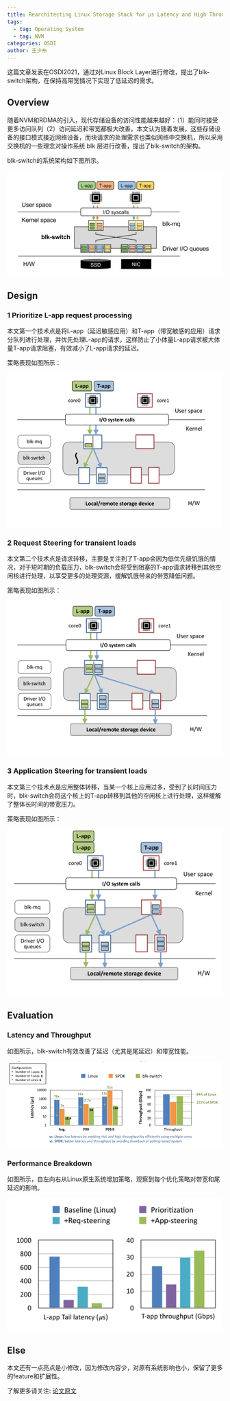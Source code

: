 ```yaml
---
title: Rearchitecting Linux Storage Stack for µs Latency and High Throughput
tags: 
  - tag: Operating System
  - tag: NVM
categories: OSDI
author: 王少布
---
```


这篇文章发表在OSDI2021，通过对Linux Block Layer进行修改，提出了blk-switch架构，在保持高带宽情况下实现了低延迟的需求。

## Overview

随着NVM和RDMA的引入，现代存储设备的访问性能越来越好：（1）能同时接受更多访问队列（2）访问延迟和带宽都极大改善。本文认为随着发展，这些存储设备的接口模式接近网络设备，而块请求的处理需求也类似网络中交换机，所以采用交换机的一些理念对操作系统 blk 层进行改善，提出了blk-switch的架构。

blk-switch的系统架构如下图所示。

![avatar](\assets\img\papers\20210720_blk-switch_sysarc.png)



## Design

### 1 Prioritize L-app request processing

本文第一个技术点是将L-app（延迟敏感应用）和T-app（带宽敏感的应用）请求分队列进行处理，并优先处理L-app的请求，这样防止了小体量L-app请求被大体量T-app请求阻塞，有效减小了L-app请求的延迟。

策略表现如图所示：

![avatar](\assets\img\papers\20210720_blk-switch_design_1.png)

### 2 Request Steering for transient loads

本文第二个技术点是请求转移，主要是关注到了T-app会因为低优先级饥饿的情况，对于短时期的负载压力，blk-switch会将受到阻塞的T-app请求转移到其他空闲核进行处理，以享受更多的处理资源，缓解饥饿带来的带宽降低问题。

策略表现如图所示：

![avatar](\assets\img\papers\20210720_blk-switch_design_2.png)

### 3 Application Steering for transient loads

本文第三个技术点是应用整体转移，当某一个核上应用过多，受到了长时间压力时，blk-switch会将这个核上的T-app转移到其他的空闲核上进行处理，这样缓解了整体长时间的带宽压力。

策略表现如图所示：

![avatar](\assets\img\papers\20210720_blk-switch_design_3.png)



## Evaluation

### Latency and Throughput

如图所示，blk-switch有效改善了延迟（尤其是尾延迟）和带宽性能。

![avatar](\assets\img\papers\20210720_blk-switch_experiment_1.png)

### Performance Breakdown

如图所示，自左向右从Linux原生系统增加策略，观察到每个优化策略对带宽和尾延迟的影响。

![avatar](\assets\img\papers\20210720_blk-switch_experiment_2.png)

## Else

本文还有一点亮点是小修改，因为修改内容少，对原有系统影响也小，保留了更多的feature和扩展性。

了解更多请关注: [论文原文](https://www.usenix.org/conference/osdi21/presentation/hwang) 
